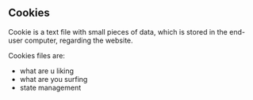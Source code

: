 ﻿## Cookies

Cookie is a text file with small pieces of data, which is stored in the end-user computer, regarding the website.

Cookies files are:
- what are u liking
- what are you surfing
- state management